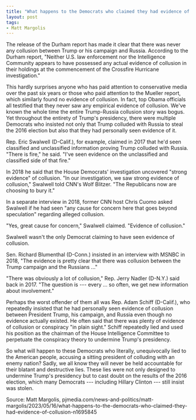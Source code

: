 ```yaml
---
title: "What happens to the Democrats who claimed they had evidence of collusion?"
layout: post
tags:
- Matt Margolis
---
```


The release of the Durham report has made it clear that there was never any collusion between Trump or his campaign and Russia. According to the Durham report, "Neither U.S. law enforcement nor the Intelligence Community appears to have possessed any actual evidence of collusion in their holdings at the commencement of the Crossfire Hurricane investigation."

This hardly surprises anyone who has paid attention to conservative media over the past six years or those who paid attention to the Mueller report, which similarly found no evidence of collusion. In fact, top Obama officials all testified that they never saw any empirical evidence of collusion. We've known the whole time the entire Trump-Russia collusion story was bogus. Yet throughout the entirety of Trump's presidency, there were multiple Democrats who insisted not only that Trump colluded with Russia to steal the 2016 election but also that they had personally seen evidence of it.

Rep. Eric Swalwell (D-Calif.), for example, claimed in 2017 that he'd seen classified and unclassified information proving Trump colluded with Russia. "There is fire," he said. "I've seen evidence on the unclassified and classified side of that fire."

In 2018 he said that the House Democrats' investigation uncovered "strong evidence" of collusion. "In our investigation, we saw strong evidence of collusion," Swalwell told CNN's Wolf Blitzer. "The Republicans now are choosing to bury it."

In a separate interview in 2018, former CNN host Chris Cuomo asked Swalwell if he had seen "any cause for concern here that goes beyond speculation" regarding alleged collusion.

"Yes, great cause for concern," Swalwell claimed. "Evidence of collusion."

Swalwell wasn't the only Democrat claiming to have seen evidence of collusion.

Sen. Richard Blumenthal (D-Conn.) insisted in an interview with MSNBC in 2018, "The evidence is pretty clear that there was collusion between the Trump campaign and the Russians ..."

"There was obviously a lot of collusion," Rep. Jerry Nadler (D-N.Y.) said back in 2017. "The question is --- every ... so often, we get new information about involvement."

Perhaps the worst offender of them all was Rep. Adam Schiff (D-Calif.), who repeatedly insisted that he had personally seen evidence of collusion between President Trump, his campaign, and Russia even though no evidence actually existed. He often said that there was plenty of evidence of collusion or conspiracy "in plain sight."  Schiff repeatedly lied and used his position as the chairman of the House Intelligence Committee to perpetuate the conspiracy theory to undermine Trump's presidency.

So what will happen to these Democrats who literally, unequivocally lied to the American people, accusing a sitting president of colluding with an enemy nation? Sadly, we all know they will never be held accountable for their blatant and destructive lies. These lies were not only designed to undermine Trump's presidency but to cast doubt on the results of the 2016 election, which many Democrats --- including Hillary Clinton --- still insist was stolen.

Source: Matt Margolis, pjmedia.com/news-and-politics/matt-margolis/2023/05/16/what-happens-to-the-democrats-who-claimed-they-had-evidence-of-collusion-n1695845
